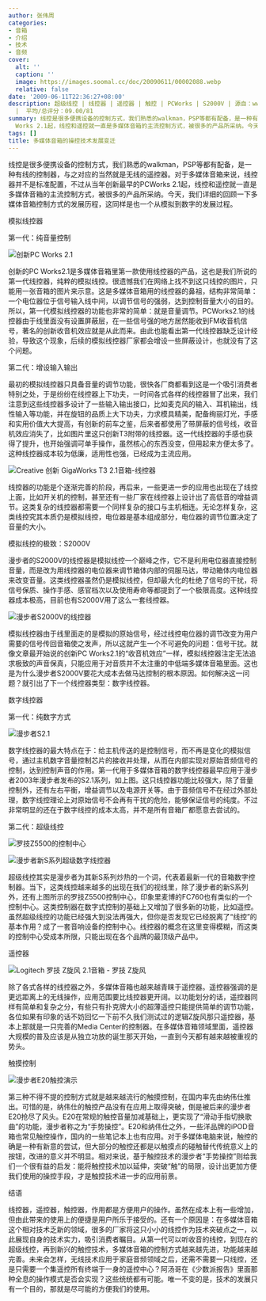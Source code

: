 ```yaml
---
author: 张伟周
categories:
- 音箱
- 介绍
- 技术
- 音频
cover:
  alt: ''
  caption: ''
  image: https://images.soomal.cc/doc/20090611/00002088.webp
  relative: false
date: '2009-06-11T22:36:27+08:00'
description: 超级线控 | 线控器 | 遥控器 | 触控 | PCWorks | S2000V | 源自：www.soomal.com | 版权：原创
  |  平均/总评分：09.00/81
summary: 线控是很多便携设备的控制方式，我们熟悉的walkman，PSP等都有配备，是一种有线的控制器，与之对应的当然就是无线的遥控器。对于多媒体音箱来说，线控器并不是标准配置，不过从当年创新最早的PC
  Works 2.1起，线控和遥控就一直是多媒体音箱的主流控制方式，被很多的产品所采纳。今天，我们详细的回顾一下多媒体音箱控制方式的发展历程，这同样是也一个从模拟到数字的发展过程。
tags: []
title: 多媒体音箱的操控技术发展变迁
---
```


线控是很多便携设备的控制方式，我们熟悉的walkman，PSP等都有配备，是一种有线的控制器，与之对应的当然就是无线的遥控器。对于多媒体音箱来说，线控器并不是标准配置，不过从当年创新最早的PCWorks 2.1起，线控和遥控就一直是多媒体音箱的主流控制方式，被很多的产品所采纳。今天，我们详细的回顾一下多媒体音箱控制方式的发展历程，这同样是也一个从模拟到数字的发展过程。



模拟线控器



第一代：纯音量控制



![创新PC Works 2.1](https://images.soomal.cc/doc/20090611/00002084.webp)



创新的PC Works2.1是多媒体音箱里第一款使用线控器的产品，这也是我们所说的第一代线控器，纯粹的模拟线控。很遗憾我们在网络上找不到这只线控的图片，只能用一张音箱的图片来示意。这是多媒体音箱用的线控器的鼻祖，结构非常简单：一个电位器位于信号输入线中间，以调节信号的强弱，达到控制音量大小的目的。所以，第一代模拟线控器的功能也非常的简单：就是音量调节。PCWorks2.1的线控器由于线里面没有设置屏蔽层，在一些信号强的地方居然能收到FM收音机信号，著名的创新收音机效应就是从此而来。由此也能看出第一代线控器缺乏设计经验，导致这个现象，后续的模拟线控器厂家都会增设一些屏蔽设计，也就没有了这个问题。



第二代：增设输入输出



最初的模拟线控器只具备音量的调节功能，很快各厂商都看到这是一个吸引消费者特别之处，于是纷纷在线控器上下功夫，一时间各式各样的线控器冒了出来，我们注意到这些线控器多设计了一些输入输出接口，比如麦克风的输入、耳机输出，线性输入等功能，并在旋钮的品质上大下功夫，力求模具精美，配备绚丽灯光，手感和实用价值大大提高，有创新的前车之鉴，后来者都使用了带屏蔽的信号线，收音机效应消失了，比如图片里这只创新T3附带的线控器。这一代线控器的手感也获得了提升，也开始强调可单手操作，虽然核心的东西没变，但用起来方便太多了。这种线控器成本较为低廉，适用性也强，已经成为主流应用。



![Creative 创新 GigaWorks T3 2.1音箱-线控器](https://images.soomal.cc/doc/20090526/00001945.webp)



线控器的功能是个逐渐完善的阶段，再后来，一些更进一步的应用也出现在了线控上面，比如开关机的控制，甚至还有一些厂家在线控器上设计出了高低音的增益调节。这类复杂的线控器都需要一个同样复杂的接口与主机相连。无论怎样复杂，这类线控究其本质仍是模拟线控，电位器是基本组成部分，电位器的调节位置决定了音量的大小。



模拟线控的极致：S2000V



漫步者的S2000V的线控器是模拟线控一个巅峰之作，它不是利用电位器直接控制音量，而是改为用线控器的电位器来调节箱体内部的伺服马达，带动箱体内电位器来改变音量。这类线控器虽然仍是模拟线控，但却最大化的杜绝了信号的干扰，将信号保质、操作手感、感官档次以及使用寿命等都提到了一个极限高度。这种线控器成本极高，目前也有S2000V用了这么一套线控器。



![漫步者S2000V的线控器](https://images.soomal.cc/doc/20090611/00002086.webp)



模拟线控器由于线里面走的是模拟的原始信号，经过线控电位器的调节改变为用户需要的信号传回音箱使之发声，所以这就产生一个不可避免的问题：信号干扰。就像文章最开始说的创新PC Works2.1的“收音机效应”一样，模拟线控器注定无法追求极致的声音保真，只能应用于对音质并不太注重的中低端多媒体音箱里面。这也是为什么漫步者S2000V要花大成本去做马达控制的根本原因。如何解决这一问题？就引出了下一个线控器类型：数字线控器。



数字线控器



第一代：纯数字方式



![漫步者S2.1](https://images.soomal.cc/doc/20090611/00002085.webp)



数字线控器的最大特点在于：给主机传送的是控制信号，而不再是变化的模拟信号，通过主机数字音量控制芯片的接收并处理，从而在内部实现对原始音频信号的控制，达到控制声音的作用。第一代用于多媒体音箱的数字线控器最早应用于漫步者2003年漫步者发布的S2.1系列，如上图。这只线控器功能比较强大，除了音量控制外，还有左右平衡，增益调节以及电源开关等。由于音频信号不在经过外部处理，数字线控理论上对原始信号不会再有干扰的危险，能够保证信号的纯度。不过非常明显的还在于数字线控的成本太高，并不是所有音箱厂都愿意去尝试的。



第二代：超级线控



![罗技Z5500的控制中心](https://images.soomal.cc/doc/20090611/00002083.webp)



![漫步者新S系列超级数字线控器](https://images.soomal.cc/doc/20090611/00002089.webp)



超级线控其实是漫步者为其新S系列炒热的一个词，代表着最新一代的音箱数字控制器。当下，这类线控越来越多的出现在我们的视线里，除了漫步者的新S系列外，还有上图所示的罗技Z5500控制中心，印象里麦博的FC760也有类似的一个控制中心。这类控制器在数字式控制的基础上又增加了很多新的功能，比如遥控。虽然超级线控的功能已经强大到没法再强大，但你是否发现它已经脱离了“线控”的基本作用？成了一套音响设备的控制中心。线控器的概念在这里变得模糊，而这类的控制中心受成本所限，只能出现在各个品牌的最顶级产品中。



遥控器



![Logitech 罗技 Z旋风 2.1音箱 - 罗技 Z旋风](https://images.soomal.cc/doc/20090513/00001784.webp)



除了各式各样的线控器之外，多媒体音箱也越来越青睐于遥控器。遥控器强调的是更远距离上的无线操作，应用范围要比线控器更开阔。以功能划分的话，遥控器同样有简单和复杂之分，有些只有扑克牌大小的超薄遥控只能提供简单的调节功能，各位如果有印象的话不妨回忆一下前不久我们测试过的逻辑Z旋风那只遥控器，基本上那就是一只完善的Media Center的控制器。在多媒体音箱领域里面，遥控器大规模的普及应该是从独立功放的诞生那天开始，一直到今天都有越来越被重视的势头。



触摸控制



![漫步者E20触控演示](https://images.soomal.cc/doc/20090611/00002088.webp)



第三种不得不提的控制方式就是越来越流行的触摸控制，在国内率先由纳伟仕推出。可惜的是，纳伟仕的触控产品没有在应用上取得突破，倒是被后来的漫步者E20抢尽了风头。E20在常规的触控音量加减基础上，更实现了“滑动手指切换歌曲”的功能，漫步者称之为“手势操控”。E20和纳伟仕之外，一些洋品牌的iPOD音箱也常见触控操作，国内的一些笔记本上也有应用。对于多媒体电脑来说，触控的确是一种有新意的尝试，但大部分的触控还都是以触摸点的碰触替代传统意义上的按钮，改进的意义并不明显。相对来说，基于触控技术的漫步者“手势操控”则给我们一个很有益的启发：能将触控技术加以延伸，突破“触”的局限，设计出更加方便我们使用的操控手段，才是触控技术进一步的应用前景。



结语



线控器，遥控器，触控器，作用都是方便用户的操作。虽然在成本上有一些增加，但由此带来的使用上的便捷是用户所乐于接受的。还有一个原因是：在多媒体音箱这个相对技术乏新的领域，很多的厂家将这只小小的线控作为技术突破点之一，以此展现自身的技术实力，吸引消费者瞩目。从第一代可以听收音的线控，到现在的超级线控，再到新兴的触控技术，多媒体音箱的控制方式越来越先进，功能越来越完善。未来会怎样，无线技术应用于家庭音频领域之后，还需不需要一只线控，还是只需要一个集遥控所有终端于一身的遥控中心？阿汤哥在《少数派报告》里面那种全息的操作模式是否会实现？这些统统都有可能。唯一不变的是，技术的发展只有一个目的，那就是尽可能的方便我们的使用。